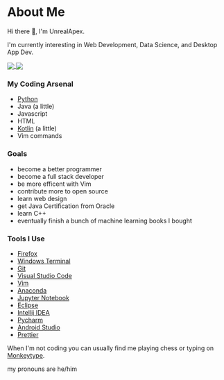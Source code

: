 # About Me

 Hi there 👋, I'm UnrealApex.
 
 I'm currently interesting in Web Development, Data Science, and Desktop App Dev.
 
<a href="https://github.com/anuraghazra/github-readme-stats">
  <img align="center" src="https://github-readme-stats.vercel.app/api?username=unrealapex&count_private=true&show_icons=true&include_all_commits" />
</a>
<a href="https://github.com/anuraghazra/github-readme-stats">
  <img align="center" src="https://github-readme-stats.vercel.app/api/top-langs/?username=unrealapex&layout=compact" />
</a>



 ### My Coding Arsenal
 
 
- [Python](https://github.com/python/cpython)
- Java (a little)
- Javascript 
- HTML 
- [Kotlin](https://github.com/JetBrains/kotlin) (a little)
- Vim commands
 
 
### Goals

- become a better programmer
- become a full stack developer 
- be more efficent with Vim
- contribute more to open source
- learn web design
- get Java Certification from Oracle
- learn C++
- eventually finish a bunch of machine learning books I bought 


### Tools I Use

- [Firefox](https://www.mozilla.org/en-US/firefox/new/)
- [Windows Terminal](https://github.com/microsoft/terminal)
- [Git](https://git-scm.com/)
- [Visual Studio Code](https://github.com/microsoft/vscode)
- [Vim](https://github.com/vim/vim)
- [Anaconda](https://www.anaconda.com)
- [Jupyter Notebook](https://github.com/jupyter/notebook )
- [Eclipse](https://www.eclipse.org/)
- [Intellij IDEA](https://github.com/JetBrains/intellij-community)
- [Pycharm](https://www.jetbrains.com/pycharm/)
- [Android Studio](https://developer.android.com/studio)
- [Prettier](https://github.com/prettier/prettier) 

 
 When I'm not coding you can usually find me playing chess or typing on [Monkeytype](https://monkeytype.com/).


 my pronouns are he/him

>
<!--
**UnrealApex/UnrealApex** is a ✨ _special_ ✨ repository because its README.md (this file) appears on your GitHub profile.

Here are some ideas to get you started:

- 🔭 I’m currently working on ...
- 🌱 I’m currently learning ...
- 👯 I’m looking to collaborate on ...
- 🤔 I’m looking for help with ...
- 💬 Ask me about ...
- 📫 How to reach me: ...
- 😄 Pronouns: he\him
- ⚡ Fun fact: ...
-->



